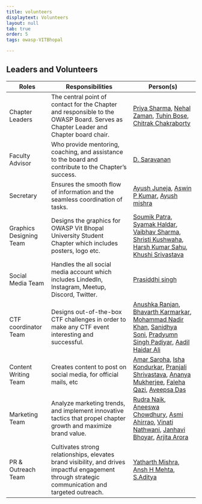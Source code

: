 ```yaml
---
title: volunteers
displaytext: Volunteers
layout: null
tab: true
order: 5
tags: owasp-VITBhopal

---
```


## Leaders and Volunteers

| Roles | Responsibilities | Person(s) |
| --- | --- | --- |
| Chapter Leaders | The central point of contact for the Chapter and responsible to the OWASP Board. Serves as Chapter Leader and Chapter board chair. | [Priya Sharma](mailto:priya.sharma@owasp.org), [Nehal Zaman](mailto:nehal.zaman@owasp.org), [Tuhin Bose](https://www.linkedin.com/in/tuhin1729/), [Chitrak Chakraborty](https://www.linkedin.com/in/chitrakforwork/)|
| Faculty Advisor | Who provide mentoring, coaching, and assistance to the board and contribute to the Chapter’s success. | [D. Saravanan](mailto:saravanan.d@vitbhopal.ac.in) |
| Secretary | Ensures the smooth flow of information and the seamless coordination of tasks. | [Ayush Juneja](https://www.linkedin.com/in/ayushjuneja18/), [Aswin P Kumar](https://www.linkedin.com/in/aswinpkumarvit), [Ayush mishra](https://www.linkedin.com/in/ayush-mishra-592319249) |
| Graphics Designing Team | Designs the graphics for OWASP Vit Bhopal University Student Chapter which includes posters, logo etc. | [Soumik Patra](mailto:soumik.patra2020@vitbhopal.ac.in), [Syamak Haldar](mailto:syamakhalder2022@vitbhopal.ac.in), [Vaibhav Sharma](mailto:vaibhav.sharma2020@vitbhopal.ac.in), [Shristi Kushwaha](https://www.linkedin.com/in/shristi-kushwahaa-6b9a18233), [Harsh Kumar Sahu](mailto:harsh_kumar2021@vitbhopal.ac.in), [Khushi Srivastava](https://www.linkedin.com/in/khushi-srivastava-ab029621b) |
| Social Media Team | Handles the all social media account which includes LindedIn, Instagram, Meetup, Discord, Twitter. | [Prasiddhi singh](mailto:prasiddhi.singh2021@vitbhopal.ac.in) |
| CTF coordinator Team | Designs out-of-the-box CTF challenges in order to make any CTF event interesting and successful. | [Anushka Ranjan](https://www.linkedin.com/in/anushka-ranjan-739b38251/), [Bhavarth Karmarkar](mailto:bhavarth.karmarkar2021@vitbhopal.ac.in), [Mohammad Nadir Khan](https://www.linkedin.com/in/mohammad-nadir-khan-2574501a0/), [Sanidhya Soni](https://linkedin.com/in/sanidhyasonii), [Pradyumn Singh Padiyar](https://linkedin.com/in/padiyarpradyumn), [Aadil Haidar Ali](mailto:aadil.haidar2020@vitbhopal.ac.in) |
| Content Writing Team | Creates content to post on social media, for official mails, etc | [Amar Saroha](https://www.linkedin.com/in/amar-saroha-954109256), [Isha Kondurkar](mailto:isha.umesh2020@vitbhopal.ac.in), [Pranjali Shrivastava](https://www.linkedin.com/in/pranjali-shrivastava-12551b233), [Ananya Mukherjee](https://www.linkedin.com/in/ananya-mukherjee-2a9a18206), [Faleha Qazi](mailto:falehaqazi2022@vitbhopal.ac.in), [Aveepsa Das](https://www.linkedin.com/in/aveepsa-das2003) |
| Marketing Team | Analyze marketing trends, and implement innovative tactics that propel chapter growth and maximize brand value. | [Rudra Naik](https://www.linkedin.com/in/rudra-naik-725884250/), [Aneeswa Chowdhury](https://linkedin.com/in/aneeswa-chowdhury-63655124b), [Asmi Ahirrao](mailto:asmi.ahirrao2021@vitbhopal.ac.in), [Vinati Nathwani](mailto:vinati.nathwani2021@vitbhopal.ac.in), [Janhavi Bhoyar](mailto:janhavi.bhoyar2021@vitbhopal.ac.in), [Arjita Arora](https://www.linkedin.com/in/arjita-arora-a52143255/) |
| PR & Outreach Team | Cultivates strong relationships, elevates brand visibility, and drives impactful engagement through strategic communication and targeted outreach. | [Yatharth Mishra](mailto:yatharth.mishra2021@vitbhopal.ac.in), [Ansh H Mehta](https://www.linkedin.com/in/ansh-h-mehta-023a2721b), [S.Aditya](mailto:aditya.s2021@vitbhopal.ac.in)
